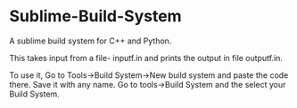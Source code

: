 # Sublime-Build-System
A sublime build system for C++ and Python.

This takes input from a file- inputf.in  and prints the output in file outputf.in. 


To use it, Go to Tools->Build System->New build system and paste the code there. Save it with any name. Go to tools->Build System and the select your Build System.

